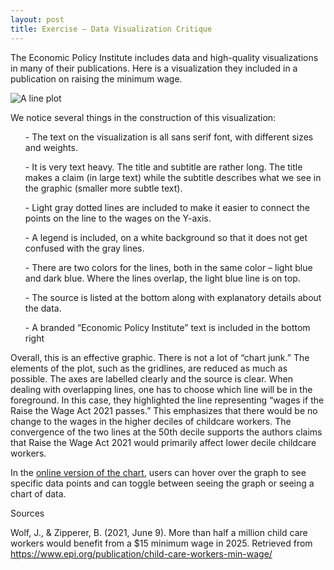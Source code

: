 ```yaml
---
layout: post
title: Exercise – Data Visualization Critique
---
```


The Economic Policy Institute includes data and high-quality visualizations in many of their publications. Here is a visualization they included in a publication on raising the minimum wage. 

![A line plot](https://shawnnstewart.github.io/images/EPIexample.png "a line plot")


We notice several things in the construction of this visualization:
<ul>- The text on the visualization is all sans serif font, with different sizes and weights.</ul>
<ul>- It is very text heavy. The title and subtitle are rather long. The title makes a claim (in large text) while the subtitle describes what we see in the graphic (smaller more subtle text).</ul>
<ul>- Light gray dotted lines are included to make it easier to connect the points on the line to the wages on the Y-axis.</ul>
<ul>- A legend is included, on a white background so that it does not get confused with the gray lines.</ul>
<ul>- There are two colors for the lines, both in the same color – light blue and dark blue. Where the lines overlap, the light blue line is on top.</ul> 
<ul>- The source is listed at the bottom along with explanatory details about the data.</ul>
<ul>- A branded “Economic Policy Institute” text is included in the bottom right</ul>

Overall, this is an effective graphic. There is not a lot of “chart junk.” The elements of the plot, such as the gridlines, are reduced as much as possible. The axes are labelled clearly and the source is clear. When dealing with overlapping lines, one has to choose which line will be in the foreground. In this case, they highlighted the line representing “wages if the Raise the Wage Act 2021 passes.” This emphasizes that there would be no change to the wages in the higher deciles of childcare workers. The convergence of the two lines at the 50th decile supports the authors claims that Raise the Wage Act 2021 would primarily affect lower decile childcare workers.

In the [online version of the chart]( https://www.epi.org/publication/child-care-workers-min-wage/), users can hover over the graph to see specific data points and can toggle between seeing the graph or seeing a chart of data. 


Sources

Wolf, J., & Zipperer, B. (2021, June 9). More than half a million child care workers would benefit from a $15 minimum wage in 2025. Retrieved from https://www.epi.org/publication/child-care-workers-min-wage/ 
